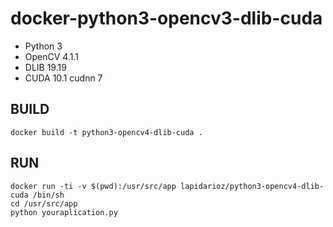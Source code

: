 # docker-python3-opencv3-dlib-cuda

* Python 3
* OpenCV 4.1.1
* DLIB 19.19
* CUDA 10.1 cudnn 7

## BUILD
```
docker build -t python3-opencv4-dlib-cuda .
```
## RUN
```
docker run -ti -v $(pwd):/usr/src/app lapidarioz/python3-opencv4-dlib-cuda /bin/sh
cd /usr/src/app
python youraplication.py
```

